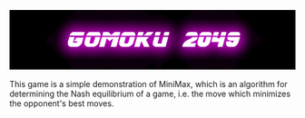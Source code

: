 ![Gomoku 2049](banner.png)

This game is a simple demonstration of MiniMax, which is an algorithm for determining the Nash equilibrium of a game, i.e. the move which minimizes the opponent's best moves.
